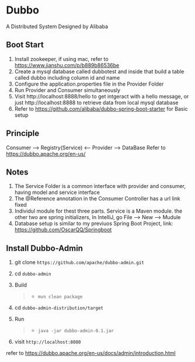 # Dubbo 
A Distributed System Designed by Alibaba
## Boot Start
1. Install zookeeper, if using mac, refer to https://www.jianshu.com/p/b889b86536be
2. Create a mysql database called dubbotest and inside that build a table called dubbo including column id and name
3. Configure the application.properties file in the Provider Folder
4. Run Provider and Consumer simultaneously
5. Visit http://localhost:8888/hello to get intgeract with a hello message, or just http://localhost:8888 to retrieve data from local mysql database
6. Refer to https://github.com/alibaba/dubbo-spring-boot-starter for Basic setup

## Principle
Consumer --> Registry(Service) <-- Provider --> DataBase
Refer to https://dubbo.apache.org/en-us/

## Notes
1. The Service Folder is a common interface with provider and consumer, having model and service interface
2. The @Reference annotation in the Consumer Controller has a url link fixed
3. Individul module for thest three parts. Service is a Maven module. the other two are spring initializers, In IntelliJ, go File --> New --> Mudule
4. Database setup is similar to my previuos Spring Boot Project, link: https://github.com/OscarQQ/Springboot

## Install Dubbo-Admin 
1. git clone `https://github.com/apache/dubbo-admin.git`
2. cd `dubbo-admin`
3. Build

    > - `mvn clean package`  
4. cd `dubbo-admin-distribution/target`
5. Run
   > - `java -jar dubbo-admin-0.1.jar`
6. visit `http://localhost:8080`

refer to https://dubbo.apache.org/en-us/docs/admin/introduction.html
